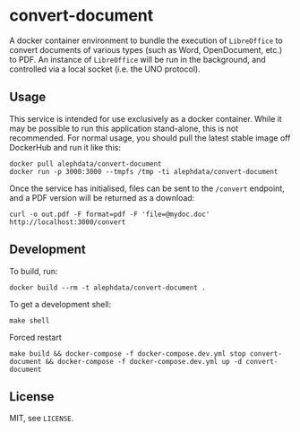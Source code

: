 # convert-document

A docker container environment to bundle the execution of `LibreOffice` to convert documents of various types (such as Word, OpenDocument, etc.) to PDF. An instance of `LibreOffice` will be run in the background, and controlled via a local socket (i.e. the UNO protocol).

## Usage

This service is intended for use exclusively as a docker container. While it may be possible to
run this application stand-alone, this is not recommended. For normal usage, you should pull the
latest stable image off DockerHub and run it like this:

```shell
docker pull alephdata/convert-document
docker run -p 3000:3000 --tmpfs /tmp -ti alephdata/convert-document
```

Once the service has initialised, files can be sent to the `/convert` endpoint, and a PDF version
will be returned as a download:

```shell
curl -o out.pdf -F format=pdf -F 'file=@mydoc.doc' http://localhost:3000/convert
```

## Development

To build, run:

```shell
docker build --rm -t alephdata/convert-document .
```

To get a development shell:

```shell
make shell
```

Forced restart

```shell
make build && docker-compose -f docker-compose.dev.yml stop convert-document && docker-compose -f docker-compose.dev.yml up -d convert-document
```

## License

MIT, see `LICENSE`.
